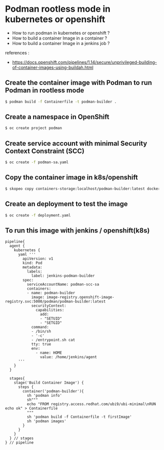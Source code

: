 # Podman rootless mode in kubernetes or openshift

- How to run podman in kubernetes or openshift ?
- How to build a container Image in a container ?
- How to build a container Image in a jenkins job ?

references :

- https://docs.openshift.com/pipelines/1.14/secure/unprivileged-building-of-container-images-using-buildah.html

## Create the container image with Podman to run Podman in rootless mode

```bash
$ podman build -f Containerfile -t podman-builder .
```

## Create a namespace in OpenShift

```bash
$ oc create project podman
```

## Create service account with minimal Security Context Constraint (SCC) 

```bash
$ oc create -f podman-sa.yaml
```

## Copy the container image in k8s/openshift

```bash
$ skopeo copy containers-storage:localhost/podman-builder:latest docker://image-registry.apps.xxxxx/podman/podman-builder:latest
```

## Create an deployment to test the image

```bash
$ oc create -f deployment.yaml
```

## To run this image with jenkins / openshift(k8s)

```code
pipeline{
  agent {
    kubernetes {
      yaml '''
        apiVersion: v1
        kind: Pod
        metadata:
          labels:
            label: jenkins-podman-builder
        spec:
          serviceAccountName: podman-scc-sa
          containers:
          - name: podman-builder
            image: image-registry.openshift-image-registry.svc:5000/podman/podman-builder:latest
            securityContext:
              capabilities:
                add:
                - "SETUID"
                - "SETGID"
            command:
            - /bin/sh
            - '-c'
            - /entrypoint.sh cat
            tty: true
            env:
              - name: HOME
                value: /home/jenkins/agent
      '''
    }
  }

  stages{
    stage('Build Container Image') {
      steps {
        container('podman-builder'){
          sh 'podman info'
          sh"""
          echo "FROM registry.access.redhat.com/ubi9/ubi-minimal\nRUN echo ok" > Containerfile
          """
          sh 'podman build -f Containerfile -t firstImage'
          sh 'podman images'
        }
      }
    }
  } // stages
} // pipeline
```
